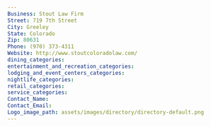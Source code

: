 ```yaml
---
Business: Stout Law Firm
Street: 719 7th Street
City: Greeley
State: Colorado
Zip: 80631
Phone: (970) 373-4311
Website: http://www.stoutcoloradolaw.com/
dining_categories: 
entertainment_and_recreation_categories: 
lodging_and_event_centers_categories: 
nightlife_categories: 
retail_categories: 
service_categories: 
Contact_Name: 
Contact_Email: 
Logo_image_path: assets/images/directory/directory-default.png
---
```

